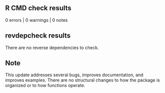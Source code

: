 ## R CMD check results

0 errors | 0 warnings | 0 notes


## revdepcheck results
There are no reverse dependencies to check.

## Note

This update addresses several bugs, improves documentation, and improves examples. There are no structural changes to how the package is organized or to how functions operate.
